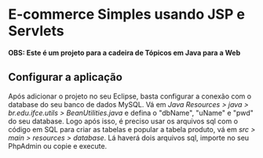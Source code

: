 # E-commerce Simples usando JSP e Servlets

**OBS: Este é um projeto para a cadeira de Tópicos em Java para a Web**

## Configurar a aplicação
Após adicionar o projeto no seu Eclipse, basta configurar a conexão com o database do seu banco de dados MySQL. Vá em *Java Resources > java > br.edu.ifce.utils > BeanUtilities.java* e defina o "dbName", "uName" e "pwd" do seu database. 
Logo após isso, é preciso usar os arquivos sql com o código em SQL para criar as tabelas e popular a tabela produto, vá em *src > main > resources > database*. Lá haverá dois arquivos sql, importe no seu PhpAdmin ou copie e execute. 

